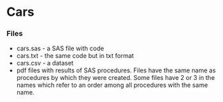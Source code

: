 # Cars
### Files
- cars.sas - a SAS file with code
- cars.txt - the same code but in txt format
- cars.csv - a dataset
- pdf files with results of SAS procedures. Files have the same name as procedures by which they were created. Some files have 2 or 3 in the names which refer to an order among all procedures with the same name.
